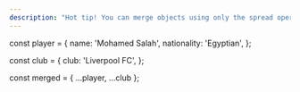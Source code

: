 ```yaml
---
description: "Hot tip! You can merge objects using only the spread operator! No more Object.assign! #E6"
---
```

const player = {
  name: 'Mohamed Salah',
  nationality: 'Egyptian',
};

const club = {
  club: 'Liverpool FC',
};

const merged = { ...player, ...club };
